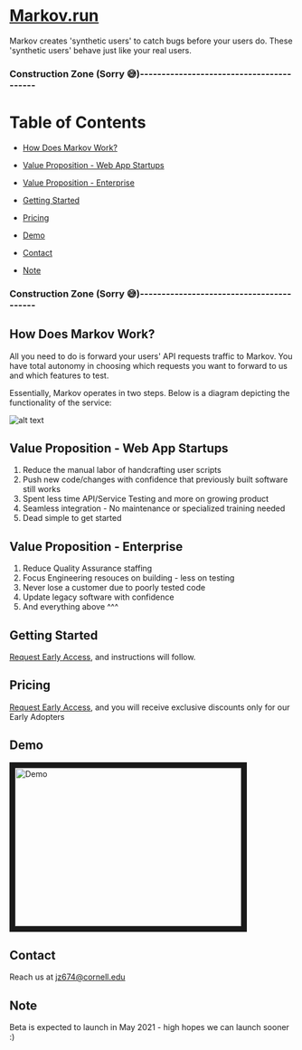 # [Markov.run][5]
 
Markov creates 'synthetic users' to catch bugs before your users do. These 'synthetic users' behave just like your real users. 

### Construction Zone (Sorry 😅)-----------------------------------------
# Table of Contents
- [How Does Markov Work?](#heading)
- [Value Proposition - Web App Startups](#value-proposition---web-app-startups)
- [Value Proposition - Enterprise](#heading-2)
- [Getting Started](#heading-3)
- [Pricing](#heading-4)
- [Demo](#heading-5)
- [Contact](#heading-6)
- [Note](#heading-7)


    <!-- toc -->

### Construction Zone (Sorry 😅)-----------------------------------------
<a name="heading"></a>
## How Does Markov Work?

All you need to do is forward your users' API requests traffic to Markov. You have total autonomy in choosing which requests you want to forward to us and which features to test.

Essentially, Markov operates in two steps. Below is a diagram depicting the functionality of the service:

![alt text](https://github.com/jz674/Markov_Documentation/blob/main/assets/Intro_diagram.png)

<a name="#heading1"></a>
## Value Proposition - Web App Startups
1. Reduce the manual labor of handcrafting user scripts
2. Push new code/changes with confidence that previously built software still works
3. Spent less time API/Service Testing and more on growing product
4. Seamless integration - No maintenance or specialized training needed
5. Dead simple to get started

<a name="#heading-2"></a>
## Value Proposition - Enterprise
1. Reduce Quality Assurance staffing
2. Focus Engineering resouces on building - less on testing
3. Never lose a customer due to poorly tested code
4. Update legacy software with confidence
5. And everything above ^^^

<a name="#heading-3"></a>
## Getting Started
[Request Early Access][3], and instructions will follow.

<a name="#heading-4"></a>
## Pricing
[Request Early Access][3], and you will receive exclusive discounts only for our Early Adopters

<a name="#heading-5"></a>
## Demo
<a href="https://www.youtube.com/watch?v=hv1AR6asbtA"><img src="https://github.com/jz674/Markov_Documentation/blob/main/assets/undraw_online_video_ivvq%20(1).svg" 
alt="Demo" width="400" height="280" border="10" /></a>

<a name="#heading-6"></a>
## Contact
Reach us at jz674@cornell.edu 

<a name="#heading-7"></a>
## Note
Beta is expected to launch in May 2021 - high hopes we can launch sooner :) 

[1]: https://www.scnsoft.com/blog/what-is-regression-testing-short-overview/ "regression test" 
[2]: https://medium.com/katalon-studio/introduction-to-api-testing-complete-guide-for-newbie-426eac6edb4d/ "API/Service/Business layer of testing" 
[3]: https://markov.run/ "Request Early Access" 
[4]: https://www.youtube.com/watch?v=hv1AR6asbtA "UI"
[5]: https://markov.run/ "Markov.run" 

